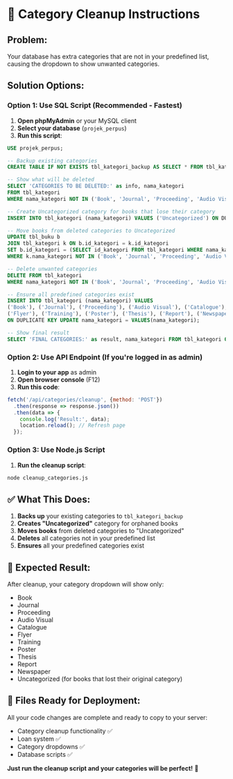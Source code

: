 # 🧹 Category Cleanup Instructions

## Problem: 
Your database has extra categories that are not in your predefined list, causing the dropdown to show unwanted categories.

## Solution Options:

### Option 1: Use SQL Script (Recommended - Fastest)
1. **Open phpMyAdmin** or your MySQL client
2. **Select your database** (`projek_perpus`)
3. **Run this script**:

```sql
USE projek_perpus;

-- Backup existing categories
CREATE TABLE IF NOT EXISTS tbl_kategori_backup AS SELECT * FROM tbl_kategori;

-- Show what will be deleted
SELECT 'CATEGORIES TO BE DELETED:' as info, nama_kategori 
FROM tbl_kategori 
WHERE nama_kategori NOT IN ('Book', 'Journal', 'Proceeding', 'Audio Visual', 'Catalogue', 'Flyer', 'Training', 'Poster', 'Thesis', 'Report', 'Newspaper');

-- Create Uncategorized category for books that lose their category
INSERT INTO tbl_kategori (nama_kategori) VALUES ('Uncategorized') ON DUPLICATE KEY UPDATE nama_kategori = 'Uncategorized';

-- Move books from deleted categories to Uncategorized
UPDATE tbl_buku b
JOIN tbl_kategori k ON b.id_kategori = k.id_kategori
SET b.id_kategori = (SELECT id_kategori FROM tbl_kategori WHERE nama_kategori = 'Uncategorized' LIMIT 1)
WHERE k.nama_kategori NOT IN ('Book', 'Journal', 'Proceeding', 'Audio Visual', 'Catalogue', 'Flyer', 'Training', 'Poster', 'Thesis', 'Report', 'Newspaper', 'Uncategorized');

-- Delete unwanted categories
DELETE FROM tbl_kategori 
WHERE nama_kategori NOT IN ('Book', 'Journal', 'Proceeding', 'Audio Visual', 'Catalogue', 'Flyer', 'Training', 'Poster', 'Thesis', 'Report', 'Newspaper', 'Uncategorized');

-- Ensure all predefined categories exist
INSERT INTO tbl_kategori (nama_kategori) VALUES
('Book'), ('Journal'), ('Proceeding'), ('Audio Visual'), ('Catalogue'), 
('Flyer'), ('Training'), ('Poster'), ('Thesis'), ('Report'), ('Newspaper')
ON DUPLICATE KEY UPDATE nama_kategori = VALUES(nama_kategori);

-- Show final result
SELECT 'FINAL CATEGORIES:' as result, nama_kategori FROM tbl_kategori ORDER BY nama_kategori;
```

### Option 2: Use API Endpoint (If you're logged in as admin)
1. **Login to your app** as admin
2. **Open browser console** (F12)
3. **Run this code**:

```javascript
fetch('/api/categories/cleanup', {method: 'POST'})
  .then(response => response.json())
  .then(data => {
    console.log('Result:', data);
    location.reload(); // Refresh page
  });
```

### Option 3: Use Node.js Script
1. **Run the cleanup script**:
```bash
node cleanup_categories.js
```

## ✅ What This Does:

1. **Backs up** your existing categories to `tbl_kategori_backup`
2. **Creates "Uncategorized"** category for orphaned books
3. **Moves books** from deleted categories to "Uncategorized"
4. **Deletes** all categories not in your predefined list
5. **Ensures** all your predefined categories exist

## 🎯 Expected Result:

After cleanup, your category dropdown will show only:
- Book
- Journal  
- Proceeding
- Audio Visual
- Catalogue
- Flyer
- Training
- Poster
- Thesis
- Report
- Newspaper
- Uncategorized (for books that lost their original category)

## 🔧 Files Ready for Deployment:

All your code changes are complete and ready to copy to your server:
- Category cleanup functionality ✅
- Loan system ✅  
- Category dropdowns ✅
- Database scripts ✅

**Just run the cleanup script and your categories will be perfect!** 🎉